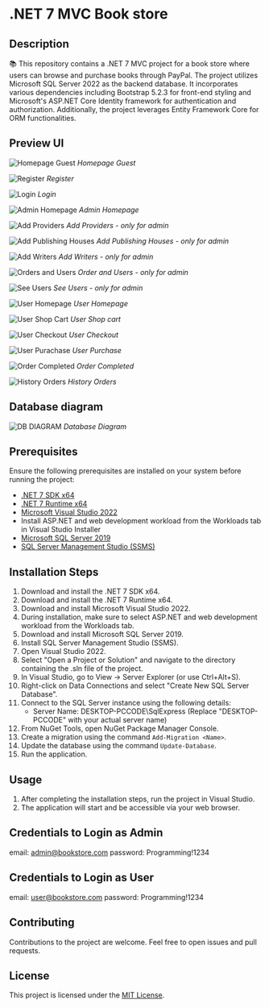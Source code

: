 # .NET 7 MVC Book store

## Description
📚 This repository contains a .NET 7 MVC project for a book store where users can browse and purchase books through PayPal. The project utilizes Microsoft SQL Server 2022 as the backend database. It incorporates various dependencies including Bootstrap 5.2.3 for front-end styling and Microsoft's ASP.NET Core Identity framework for authentication and authorization. Additionally, the project leverages Entity Framework Core for ORM functionalities.

## Preview UI
![Homepage Guest](images/homepage.png)
*Homepage Guest*

![Register](images/register.png)
*Register*

![Login](images/login.png)
*Login*

![Admin Homepage](images/admin_homepage.png)
*Admin Homepage*

![Add Providers](images/add_providers.png)
*Add Providers - only for admin*

![Add Publishing Houses](images/add_pb.png)
*Add Publishing Houses - only for admin*

![Add Writers](images/add_writers.png)
*Add Writers - only for admin*

![Orders and Users](images/orders_and_users.png)
*Order and Users - only for admin*

![See Users](images/users.png)
*See Users - only for admin*

![User Homepage](images/user_homepage.png)
*User Homepage*

![User Shop Cart](images/shop_cart.png)
*User Shop cart*

![User Checkout](images/checkout.png)
*User Checkout*

![User Purachase](images/purchase.png)
*User Purchase*

![Order Completed](images/order_completed.png)
*Order Completed*

![History Orders](images/orders_user.png)
*History Orders*

## Database diagram
![DB DIAGRAM](images/Database-diagram.png)
*Database Diagram*

## Prerequisites
Ensure the following prerequisites are installed on your system before running the project:
- [.NET 7 SDK x64](https://dotnet.microsoft.com/download/dotnet/7.0)
- [.NET 7 Runtime x64](https://dotnet.microsoft.com/download/dotnet/7.0)
- [Microsoft Visual Studio 2022](https://visualstudio.microsoft.com/downloads/)
- Install ASP.NET and web development workload from the Workloads tab in Visual Studio Installer
- [Microsoft SQL Server 2019](https://www.microsoft.com/en-us/sql-server/sql-server-downloads)
- [SQL Server Management Studio (SSMS)](https://docs.microsoft.com/en-us/sql/ssms/download-sql-server-management-studio-ssms?view=sql-server-ver15)

## Installation Steps
1. Download and install the .NET 7 SDK x64.
2. Download and install the .NET 7 Runtime x64.
3. Download and install Microsoft Visual Studio 2022.
4. During installation, make sure to select ASP.NET and web development workload from the Workloads tab.
5. Download and install Microsoft SQL Server 2019.
6. Install SQL Server Management Studio (SSMS).
7. Open Visual Studio 2022.
8. Select "Open a Project or Solution" and navigate to the directory containing the .sln file of the project.
9. In Visual Studio, go to View -> Server Explorer (or use Ctrl+Alt+S).
10. Right-click on Data Connections and select "Create New SQL Server Database".
11. Connect to the SQL Server instance using the following details:
    - Server Name: DESKTOP-PCCODE\SqlExpress (Replace "DESKTOP-PCCODE" with your actual server name)
12. From NuGet Tools, open NuGet Package Manager Console.
13. Create a migration using the command `Add-Migration <Name>`.
14. Update the database using the command `Update-Database`.
15. Run the application.

## Usage
1. After completing the installation steps, run the project in Visual Studio.
2. The application will start and be accessible via your web browser.

## Credentials to Login as Admin
email: admin@bookstore.com
password: Programming!1234

## Credentials to Login as User
email: user@bookstore.com
password: Programming!1234

## Contributing
Contributions to the project are welcome. Feel free to open issues and pull requests.

## License
This project is licensed under the [MIT License](LICENSE).
